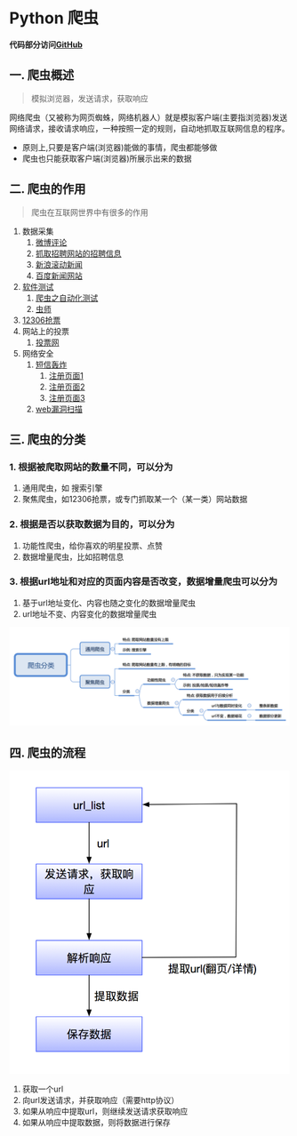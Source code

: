 # Python 爬虫

**代码部分访问[GitHub](https://github.com/AliceEngineerPro/public_models_py/tree/PythonSpider)** 

## 一. 爬虫概述

> 模拟浏览器，发送请求，获取响应

网络爬虫（又被称为网页蜘蛛，网络机器人）就是模拟客户端(主要指浏览器)发送网络请求，接收请求响应，一种按照一定的规则，自动地抓取互联网信息的程序。

- 原则上,只要是客户端(浏览器)能做的事情，爬虫都能够做
- 爬虫也只能获取客户端(浏览器)所展示出来的数据

## 二. 爬虫的作用

> 爬虫在互联网世界中有很多的作用

1. 数据采集
   1. [微博评论](https://weibo.com) 
   2. [抓取招聘网站的招聘信息](https://www.lagou.com/jobs/list_Python%20%E7%88%AC%E8%99%AB?labelWords=&fromSearch=true&suginput=) 
   3. [新浪滚动新闻](https://news.sina.com.cn/roll/#pageid=153&lid=2509&k=&num=50&page=1)
   4. [百度新闻网站](http://news.baidu.com/) 
2. [软件测试](https://www.lagou.com/jobs/list_自动化测试?city=北京&cl=false&fromSearch=true&labelWords=&suginput=) 
   1. [爬虫之自动化测试](https://blog.csdn.net/ZTZY520/article/details/53940127) 
   2. [虫师](https://www.cnblogs.com/fnng/) 
3. [12306抢票](http://www.12306.cn/mormhweb/) 
4. 网站上的投票
   1. [投票网](https://www.toutoupiao.com/) 
5. 网络安全
   1. [短信轰炸](https://www.sohu.com/a/232477043_99936149) 
      1. [注册页面1](https://hwid1.vmall.com/CAS/portal/userRegister/regbyphone.html?reqClientType=1&loginChannel=1000002&countryCode=cn&loginUrl=https%3A%2F%2Fhwid1.vmall.com%2FCAS%2Fportal%2FcloudLogin.html&service=https%3A%2F%2Fwww.hicloud.com%3A443%2Fothers%2Flogin.action&lang=zh-cn&themeName=red) 
      2. [注册页面2](https://bcy.net/register) 
      3. [注册页面3](https://www.chinaacc.com/login/register.shtml) 
   2. [web漏洞扫描](https://paper.seebug.org/537/) 

## 三. 爬虫的分类

### 1. 根据被爬取网站的数量不同，可以分为

1. 通用爬虫，如 搜索引擎
2. 聚焦爬虫，如12306抢票，或专门抓取某一个（某一类）网站数据

### 2. 根据是否以获取数据为目的，可以分为

1. 功能性爬虫，给你喜欢的明星投票、点赞
2. 数据增量爬虫，比如招聘信息

### 3. 根据url地址和对应的页面内容是否改变，数据增量爬虫可以分为

1. 基于url地址变化、内容也随之变化的数据增量爬虫
2. url地址不变、内容变化的数据增量爬虫

![爬虫的分类](./static/images/%E7%88%AC%E8%99%AB%E5%88%86%E7%B1%BB.png) 

## 四. 爬虫的流程

![爬虫的工作流程](./static/images/%E7%88%AC%E8%99%AB%E7%9A%84%E5%B7%A5%E4%BD%9C%E6%B5%81%E7%A8%8B.png) 

1. 获取一个url
2. 向url发送请求，并获取响应（需要http协议）
3. 如果从响应中提取url，则继续发送请求获取响应
4. 如果从响应中提取数据，则将数据进行保存

